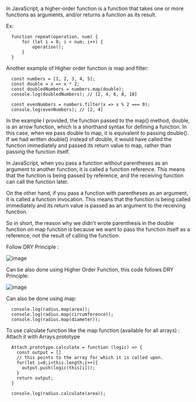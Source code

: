 In JavaScript, a higher-order function is a function that takes one or more functions as arguments, and/or returns a function as its result. 

Ex: 

      function repeat(operation, num) {
          for (let i = 0; i < num; i++) {
              operation();
          }
      }
      
Another example of Higher order function is map and filter:

      const numbers = [1, 2, 3, 4, 5];
      const double = x => x * 2;
      const doubledNumbers = numbers.map(double);
      console.log(doubledNumbers); // [2, 4, 6, 8, 10]

      const evenNumbers = numbers.filter(x => x % 2 === 0);
      console.log(evenNumbers); // [2, 4]

In the example I provided, the function passed to the map() method, double, is an arrow function, which is a shorthand syntax for defining a function. In this case, when we pass double to map, it is equivalent to passing double(). If we had written double() instead of double, it would have called the function immediately and passed its return value to map, rather than passing the function itself.

In JavaScript, when you pass a function without parentheses as an argument to another function, it is called a function reference. This means that the function is being passed by reference, and the receiving function can call the function later.

On the other hand, if you pass a function with parentheses as an argument, it is called a function invocation. This means that the function is being called immediately and its return value is passed as an argument to the receiving function.

So in short, the reason why we didn't wrote parenthesis in the double function on map function is because we want to pass the function itself as a reference, not the result of calling the function.


Follow DRY Principle : 

![image](https://user-images.githubusercontent.com/72781278/213467459-7c8a6ae3-fd18-4ecc-b41b-3ff7db8668fc.png)

Can be also done using Higher Order Function, this code follows DRY Principle: 

![image](https://user-images.githubusercontent.com/72781278/213467785-ab3c7bd5-170e-439f-a61b-f932f41714d3.png)


Can also be done using map:

      console.log(radius.map(area));
      console.log(radius.map(circumference));
      console.log(radius.map(diameter));
      
To use calculate function like the map function (available for all arrays) : 
Attach it with Arrays.prototype

      Attach.prototype.calculate = function (logic) => {
        const output = []
        // this points to the array for which it is called upon.
        for(let i=0;i<this.length;i++){
          output.push(logic(this[i]));
        }
        return output;
      }

      console.log(radius.calculate(area));
